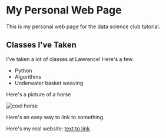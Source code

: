 # My Personal Web Page

This is my personal web page for the data science club tutorial.

## Classes I've Taken

I've taken a lot of classes at Lawrence! Here's a few. 

- Python 
- Algorithms
- Underwater basket weaving

Here's a picture of a horse

![cool horse](https://www.horseandman.com/wp-content/uploads/hot-horse.jpg)

Here's an easy way to link to something.

Here's my real website: [text to link](https://alackles.github.io/).
